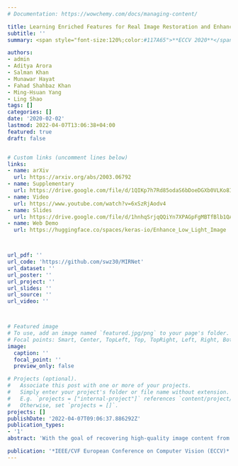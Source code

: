 ```yaml
---
# Documentation: https://wowchemy.com/docs/managing-content/

title: Learning Enriched Features for Real Image Restoration and Enhancement
subtitle: ''
summary: <span style="font-size:120%;color:#117A65">**ECCV 2020**</span> <br> A novel feature extraction model that obtains a complementary set of features across multiple spatial scales, while maintaining the original high-resolution features to preserve precise spatial details.

authors:
- admin
- Aditya Arora
- Salman Khan
- Munawar Hayat
- Fahad Shahbaz Khan
- Ming-Hsuan Yang
- Ling Shao
tags: []
categories: []
date: '2020-02-02'
lastmod: 2022-04-07T13:06:38+04:00
featured: true
draft: false


# Custom links (uncomment lines below)
links:
- name: arXiv
  url: https://arxiv.org/abs/2003.06792
- name: Supplementary
  url: https://drive.google.com/file/d/1QIKp7h7Rd85odaS6bDoeDGXb0VLKo8I9/view?usp=sharing
- name: Video
  url: https://www.youtube.com/watch?v=6xSzRjAodv4
- name: Slides
  url: https://drive.google.com/file/d/1hnhqSrjqQQiYn7XPAGpFgMBTfBlb1QAy/view?usp=sharing
- name: Web Demo
  url: https://huggingface.co/spaces/keras-io/Enhance_Low_Light_Image



url_pdf: ''
url_code: 'https://github.com/swz30/MIRNet'
url_dataset: ''
url_poster: ''
url_project: ''
url_slides: ''
url_source: ''
url_video: ''



# Featured image
# To use, add an image named `featured.jpg/png` to your page's folder.
# Focal points: Smart, Center, TopLeft, Top, TopRight, Left, Right, BottomLeft, Bottom, BottomRight.
image:
  caption: ''
  focal_point: ''
  preview_only: false

# Projects (optional).
#   Associate this post with one or more of your projects.
#   Simply enter your project's folder or file name without extension.
#   E.g. `projects = ["internal-project"]` references `content/project/deep-learning/index.md`.
#   Otherwise, set `projects = []`.
projects: []
publishDate: '2022-04-07T09:06:37.886292Z'
publication_types:
- '1'
abstract: 'With the goal of recovering high-quality image content from its degraded version, image restoration enjoys numerous applications, such as in surveillance, computational photography, medical imaging, and remote sensing. Recently, convolutional neural networks (CNNs) have achieved dramatic improvements over conventional approaches for image restoration task. Existing CNN-based methods typically operate either on full-resolution or on progressively low-resolution representations. In the former case, spatially precise but contextually less robust results are achieved, while in the latter case, semantically reliable but spatially less accurate outputs are generated. In this paper, we present a novel architecture with the collective goals of maintaining spatially-precise high-resolution representations through the entire network, and receiving strong contextual information from the low-resolution representations. The core of our approach is a multi-scale residual block containing several key elements: (a) parallel multi-resolution convolution streams for extracting multi-scale features, (b) information exchange across the multi-resolution streams, (c) spatial and channel attention mechanisms for capturing contextual information, and (d) attention based multi-scale feature aggregation. In the nutshell, our approach learns an enriched set of features that combines contextual information from multiple scales, while simultaneously preserving the high-resolution spatial details. Extensive experiments on five real image benchmark datasets demonstrate that our method, named as MIRNet, achieves state-of-the-art results for a variety of image processing tasks, including image denoising, super-resolution and image enhancement.'

publication: '*IEEE/CVF European Conference on Computer Vision (ECCV)*'
---
```

